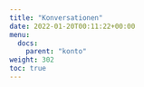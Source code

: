 ```yaml
---
title: "Konversationen"
date: 2022-01-20T00:11:22+00:00
menu:
  docs:
    parent: "konto"
weight: 302
toc: true
---
```

